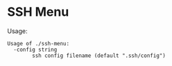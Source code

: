# SSH Menu

Usage:
```
Usage of ./ssh-menu:
  -config string
    	ssh config filename (default ".ssh/config")
```
